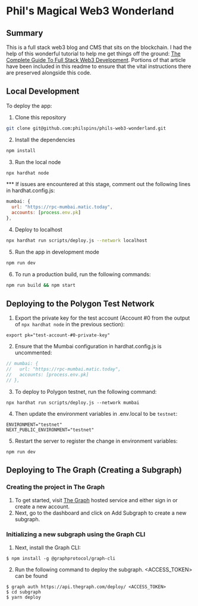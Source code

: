 # Phil's Magical Web3 Wonderland

## Summary

This is a full stack web3 blog and CMS that sits on the blockchain. I had the help of this wonderful tutorial to help me get things off the ground: [The Complete Guide To Full Stack Web3 Development](https://dev.to/dabit3/the-complete-guide-to-full-stack-web3-development-4g74). Portions of that article have been included in this readme to ensure that the vital instructions there are preserved alongside this code.

## Local Development

To deploy the app:

1. Clone this repository

```sh
git clone git@github.com:philspins/phils-web3-wonderland.git
```

2. Install the dependencies

```sh
npm install
```

3. Run the local node

```sh
npx hardhat node
```

*** If issues are encountered at this stage, comment out the following lines in hardhat.config.js:

```js
mumbai: {
  url: "https://rpc-mumbai.matic.today",
  accounts: [process.env.pk]
},
```

4. Deploy to localhost

```sh
npx hardhat run scripts/deploy.js --network localhost
```

5. Run the app in development mode

```sh
npm run dev
```

6. To run a production build, run the following commands:

```sh
npm run build && npm start
```


## Deploying to the Polygon Test Network

1. Export the private key for the test account (Account #0 from the output of `npx hardhat node` in the previous section):
```
export pk="test-account-#0-private-key"
```

2. Ensure that the Mumbai configuration in hardhat.config.js is uncommented:

```js
// mumbai: {
//   url: "https://rpc-mumbai.matic.today",
//   accounts: [process.env.pk]
// },
```

3. To deploy to Polygon testnet, run the following command:
```
npx hardhat run scripts/deploy.js --network mumbai
```

4. Then update the environment variables in .env.local to be `testnet`:
```
ENVIRONMENT="testnet"
NEXT_PUBLIC_ENVIRONMENT="testnet"
```

5. Restart the server to register the change in environment variables:
```
npm run dev
```

## Deploying to The Graph (Creating a Subgraph)

### Creating the project in The Graph
1. To get started, visit [The Graph](://thegraph.com/explorer/dashboard) hosted service and either sign in or create a new 
account. 
2. Next, go to the dashboard and click on Add Subgraph to create a new subgraph.

### Initializing a new subgraph using the Graph CLI
1. Next, install the Graph CLI:

```shell
$ npm install -g @graphprotocol/graph-cli
```

2. Run the following command to deploy the subgraph.  <ACCESS_TOKEN> can be found 
```shell
$ graph auth https://api.thegraph.com/deploy/ <ACCESS_TOKEN>
$ cd subgraph
$ yarn deploy
```
